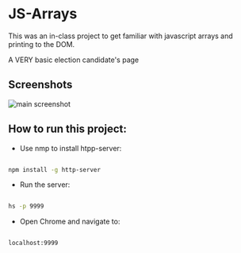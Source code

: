 # JS-Arrays

This was an in-class project to get familiar with javascript arrays and printing to the DOM.

A VERY basic election candidate's page

## Screenshots

​![main screenshot](./screenshots/biscuit-widget1.png)

## How to run this project:

* Use nmp to install htpp-server:

```sh

npm install -g http-server

```
* Run the server:

```sh

hs -p 9999

```

* Open Chrome and navigate to:

```

localhost:9999

```


​

